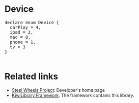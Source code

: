 # Device

<pre>
declare enum Device {
  carPlay = 4,
  ipad = 2,
  mac = 0,
  phone = 1,
  tv = 3
}

</pre>

# Related links
* [Steel Wheels Project](https://gitlab.com/steewheels/project/-/blob/main/README.md): Developer's home page
* [KiwiLibrary Framework](https://gitlab.com/steewheels/kiwiscript/-/blob/main/KiwiLibrary/README.md): The framework contains this library.


